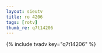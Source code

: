```yaml
--- 
layout: sieutv
title: ro 4206
tags: [rotv]
thumb_re: q7t14206
---
```

{% include tvadv key="q7t14206" %} 
